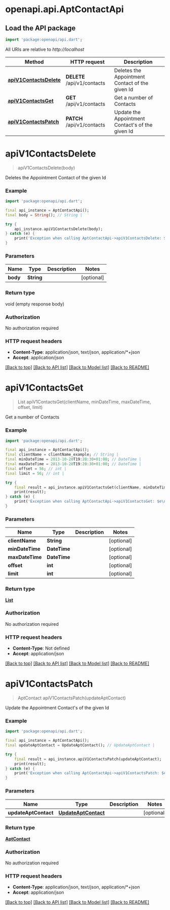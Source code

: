# openapi.api.AptContactApi

## Load the API package
```dart
import 'package:openapi/api.dart';
```

All URIs are relative to *http://localhost*

Method | HTTP request | Description
------------- | ------------- | -------------
[**apiV1ContactsDelete**](AptContactApi.md#apiv1contactsdelete) | **DELETE** /api/v1/contacts | Deletes the Appointment Contact of the given Id
[**apiV1ContactsGet**](AptContactApi.md#apiv1contactsget) | **GET** /api/v1/contacts | Get a number of Contacts
[**apiV1ContactsPatch**](AptContactApi.md#apiv1contactspatch) | **PATCH** /api/v1/contacts | Update the Appointment Contact's of the given Id


# **apiV1ContactsDelete**
> apiV1ContactsDelete(body)

Deletes the Appointment Contact of the given Id

### Example
```dart
import 'package:openapi/api.dart';

final api_instance = AptContactApi();
final body = String(); // String | 

try {
    api_instance.apiV1ContactsDelete(body);
} catch (e) {
    print('Exception when calling AptContactApi->apiV1ContactsDelete: $e\n');
}
```

### Parameters

Name | Type | Description  | Notes
------------- | ------------- | ------------- | -------------
 **body** | **String**|  | [optional] 

### Return type

void (empty response body)

### Authorization

No authorization required

### HTTP request headers

 - **Content-Type**: application/json, text/json, application/*+json
 - **Accept**: application/json

[[Back to top]](#) [[Back to API list]](../README.md#documentation-for-api-endpoints) [[Back to Model list]](../README.md#documentation-for-models) [[Back to README]](../README.md)

# **apiV1ContactsGet**
> List<AptContact> apiV1ContactsGet(clientName, minDateTime, maxDateTime, offset, limit)

Get a number of Contacts

### Example
```dart
import 'package:openapi/api.dart';

final api_instance = AptContactApi();
final clientName = clientName_example; // String | 
final minDateTime = 2013-10-20T19:20:30+01:00; // DateTime | 
final maxDateTime = 2013-10-20T19:20:30+01:00; // DateTime | 
final offset = 56; // int | 
final limit = 56; // int | 

try {
    final result = api_instance.apiV1ContactsGet(clientName, minDateTime, maxDateTime, offset, limit);
    print(result);
} catch (e) {
    print('Exception when calling AptContactApi->apiV1ContactsGet: $e\n');
}
```

### Parameters

Name | Type | Description  | Notes
------------- | ------------- | ------------- | -------------
 **clientName** | **String**|  | [optional] 
 **minDateTime** | **DateTime**|  | [optional] 
 **maxDateTime** | **DateTime**|  | [optional] 
 **offset** | **int**|  | [optional] 
 **limit** | **int**|  | [optional] 

### Return type

[**List<AptContact>**](AptContact.md)

### Authorization

No authorization required

### HTTP request headers

 - **Content-Type**: Not defined
 - **Accept**: application/json

[[Back to top]](#) [[Back to API list]](../README.md#documentation-for-api-endpoints) [[Back to Model list]](../README.md#documentation-for-models) [[Back to README]](../README.md)

# **apiV1ContactsPatch**
> AptContact apiV1ContactsPatch(updateAptContact)

Update the Appointment Contact's of the given Id

### Example
```dart
import 'package:openapi/api.dart';

final api_instance = AptContactApi();
final updateAptContact = UpdateAptContact(); // UpdateAptContact | 

try {
    final result = api_instance.apiV1ContactsPatch(updateAptContact);
    print(result);
} catch (e) {
    print('Exception when calling AptContactApi->apiV1ContactsPatch: $e\n');
}
```

### Parameters

Name | Type | Description  | Notes
------------- | ------------- | ------------- | -------------
 **updateAptContact** | [**UpdateAptContact**](UpdateAptContact.md)|  | [optional] 

### Return type

[**AptContact**](AptContact.md)

### Authorization

No authorization required

### HTTP request headers

 - **Content-Type**: application/json, text/json, application/*+json
 - **Accept**: application/json

[[Back to top]](#) [[Back to API list]](../README.md#documentation-for-api-endpoints) [[Back to Model list]](../README.md#documentation-for-models) [[Back to README]](../README.md)


